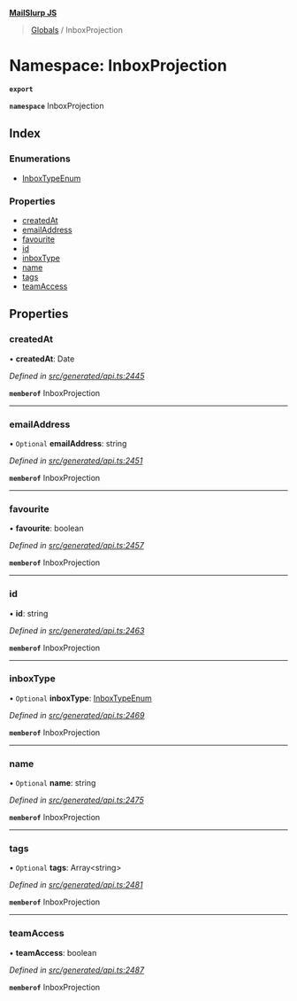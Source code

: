 **[MailSlurp JS](../README.md)**

> [Globals](../README.md) / InboxProjection

# Namespace: InboxProjection

**`export`** 

**`namespace`** InboxProjection

## Index

### Enumerations

* [InboxTypeEnum](../enums/inboxprojection.inboxtypeenum.md)

### Properties

* [createdAt](inboxprojection.md#createdat)
* [emailAddress](inboxprojection.md#emailaddress)
* [favourite](inboxprojection.md#favourite)
* [id](inboxprojection.md#id)
* [inboxType](inboxprojection.md#inboxtype)
* [name](inboxprojection.md#name)
* [tags](inboxprojection.md#tags)
* [teamAccess](inboxprojection.md#teamaccess)

## Properties

### createdAt

•  **createdAt**: Date

*Defined in [src/generated/api.ts:2445](https://github.com/mailslurp/mailslurp-client/blob/5a4fc29/src/generated/api.ts#L2445)*

**`memberof`** InboxProjection

___

### emailAddress

• `Optional` **emailAddress**: string

*Defined in [src/generated/api.ts:2451](https://github.com/mailslurp/mailslurp-client/blob/5a4fc29/src/generated/api.ts#L2451)*

**`memberof`** InboxProjection

___

### favourite

•  **favourite**: boolean

*Defined in [src/generated/api.ts:2457](https://github.com/mailslurp/mailslurp-client/blob/5a4fc29/src/generated/api.ts#L2457)*

**`memberof`** InboxProjection

___

### id

•  **id**: string

*Defined in [src/generated/api.ts:2463](https://github.com/mailslurp/mailslurp-client/blob/5a4fc29/src/generated/api.ts#L2463)*

**`memberof`** InboxProjection

___

### inboxType

• `Optional` **inboxType**: [InboxTypeEnum](../enums/inboxprojection.inboxtypeenum.md)

*Defined in [src/generated/api.ts:2469](https://github.com/mailslurp/mailslurp-client/blob/5a4fc29/src/generated/api.ts#L2469)*

**`memberof`** InboxProjection

___

### name

• `Optional` **name**: string

*Defined in [src/generated/api.ts:2475](https://github.com/mailslurp/mailslurp-client/blob/5a4fc29/src/generated/api.ts#L2475)*

**`memberof`** InboxProjection

___

### tags

• `Optional` **tags**: Array\<string>

*Defined in [src/generated/api.ts:2481](https://github.com/mailslurp/mailslurp-client/blob/5a4fc29/src/generated/api.ts#L2481)*

**`memberof`** InboxProjection

___

### teamAccess

•  **teamAccess**: boolean

*Defined in [src/generated/api.ts:2487](https://github.com/mailslurp/mailslurp-client/blob/5a4fc29/src/generated/api.ts#L2487)*

**`memberof`** InboxProjection
